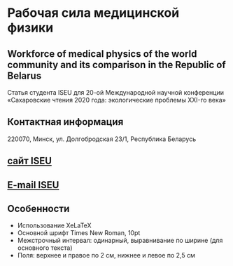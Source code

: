 # Рабочая сила медицинской физики 
## Workforce of medical physics of the world community and its comparison in the Republic of Belarus
Статья студента ISEU для 20-ой Международной научной конференции «Сахаровские чтения 2020 года: экологические проблемы XXI-го века» 

## Контактная информация
220070, Минск,
ул. Долгобродская 23/1, Республика Беларусь
## [сайт ISEU](http://www.iseu.by)
## [E-mail ISEU](res_sector@iseu.by)

## Особенности
* Использование XeLaTeX
* Основной шрифт Times New Roman, 10pt 
* Межстрочный интервал: одинарный, выравнивание по ширине (для основного текста)
* Поля: верхнее и правое по 2 см, нижнее и левое по 2,5 см






